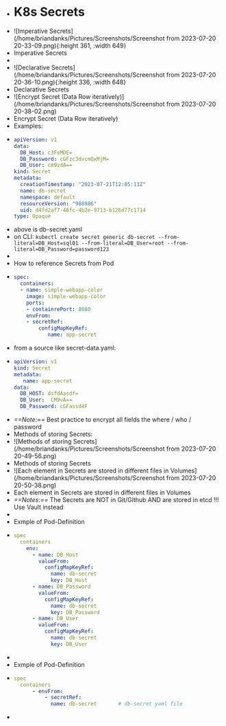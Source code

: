 - # K8s Secrets
- ![Imperative Secrets](/home/briandanks/Pictures/Screenshots/Screenshot from 2023-07-20 20-33-09.png){:height 361, :width 649}
- Imperative Secrets
-
- ![Declarative Secrets](/home/briandanks/Pictures/Screenshots/Screenshot from 2023-07-20 20-36-10.png){:height 336, :width 648}
- Declarative Secrets
- ![Encrypt Secret (Data Row iteratively)](/home/briandanks/Pictures/Screenshots/Screenshot from 2023-07-20 20-38-02.png)
- Encrypt Secret (Data Row iteratively)
- Examples:
- ```yaml
  apiVersion: v1
  data:
    DB_Host: c3FsMDE=
    DB_Password: cGFzc3dvcmQxMjM=
    DB_User: cm9vdA==
  kind: Secret
  metadata:
    creationTimestamp: "2023-07-21T12:05:13Z"
    name: db-secret
    namespace: default
    resourceVersion: "988986"
    uid: d4fd2af7-46fc-4b2e-9713-b126d77c1714
  type: Opaque
  ```
- above is db-secret.yaml
- on CLI: `kubectl create secret generic db-secret --from-literal=DB_Host=sql01 --from-literal=DB_User=root --from-literal=DB_Password=password123`
-
- How to reference Secrets from Pod
- ```yaml
  spec:
    containers:
    - name: simple-webapp-color
      image: simple-webapp-color
      ports:
      - containrePort: 8080
      envFrom:
      - secretRef:
          configMapKeyRef:
             name: app-secret
  ```
- from a source like secret-data.yaml:
- ```yaml
  apiVersion: v1
  kind: Secret
  metadata:
     name: app-secret
  data:
    DB_HOST: dsfdAasdf=
    DB_User:  CM9vA==
    DB_Password: cGFassd4F
  ```
- *==Note:==* Best practice to encrypt all fields the where / who / password
- Methods of storing Secrets:
- ![Methods of storing Secrets](/home/briandanks/Pictures/Screenshots/Screenshot from 2023-07-20 20-49-56.png)
- Methods of storing Secrets
- ![Each element in Secrets are stored in different files in Volumes](/home/briandanks/Pictures/Screenshots/Screenshot from 2023-07-20 20-50-38.png)
- Each element in Secrets are stored in different files in Volumes
- *==Notes:==* The Secrets are NOT in Git/Github    AND are stored in etcd !!! Use Vault instead
-
- Exmple of Pod-Definition
- ```yaml
  spec
    containers
      env:
        - name: DB_Host
          valueFrom:
            configMapKeyRef:
              name: db-secret
              key: DB_Host
        - name: DB_Password
          valueFrom:
            configMapKeyRef:
              name: db-secret
              key: DB_Password
        - name: DB_User
          valueFrom:
            configMapKeyRef:
              name: db-secret
              key: DB_User
  ```
-
- Exmple of Pod-Definition
- ```yaml
  spec
    containers
    	- envFrom:
    		- secretRef:
              name: db-secret		# db-secret yaml file
  ```
-